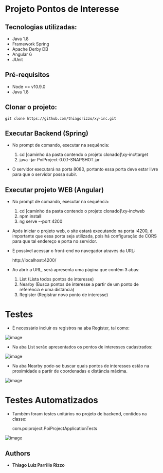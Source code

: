 # Projeto Pontos de Interesse

## Tecnologias utilizadas:

  * Java 1.8
  * Framework Spring
  * Apache Derby DB
  * Angular 6
  * JUnit  
	
## Pré-requisitos

  * Node >= v10.9.0
  * Java 1.8  

## Clonar o projeto:

	git clone https://github.com/thiagorizzo/xy-inc.git

## Executar Backend (Spring)

- No prompt de comando, executar na sequência:
	
	1) cd [caminho da pasta contendo o projeto clonado]\xy-inc\target
	2) java -jar PoiProject-0.0.1-SNAPSHOT.jar

- O servidor executará na porta 8080, portanto essa porta deve estar livre para que o servidor possa subir.

## Executar projeto WEB (Angular)

- No prompt de comando, executar na sequência:
	
	1) cd [caminho da pasta contendo o projeto clonado]\xy-inc\web
	2) npm install
  3) ng serve --port 4200

- Após iniciar o projeto web, o site estará executando na porta :4200, é importante que essa porta seja utilizada, pois há configuração de CORS para que tal endereço e porta no servidor. 
- É possível acessar o front-end no navegador através da URL:
	
	http://localhost:4200/

- Ao abrir a URL, será apresenta uma página que contém 3 abas:

  1) List (Lista todos pontos de interesse)
  2) Nearby (Busca pontos de interesse a partir de um ponto de referência e uma distância)
  3) Register (Registrar novo ponto de interesse)

# Testes

- É necessário incluir os registros na aba Register, tal como:

![image](https://user-images.githubusercontent.com/563700/44637783-95953f00-a989-11e8-8d1b-5b0429b449d6.png)

- Na aba List serão apresentados os pontos de interesses cadastrados:

![image](https://user-images.githubusercontent.com/563700/44637848-02103e00-a98a-11e8-887a-d14346b69052.png)

- Na aba Nearby pode-se buscar quais pontos de interesses estão na proximidade a partir de coordenadas e distância máxima.

![image](https://user-images.githubusercontent.com/563700/44637918-75b24b00-a98a-11e8-9ad6-4d2d8bd3cb7e.png)
	
# Testes Automatizados

- Também foram testes unitários no projeto de backend, contidos na classe:

  com.poiproject.PoiProjectApplicationTests
 
 ![image](https://user-images.githubusercontent.com/563700/44638046-30424d80-a98b-11e8-8603-c1f9adf3db02.png)
 
## Authors

* **Thiago Luiz Parrillo Rizzo**	
